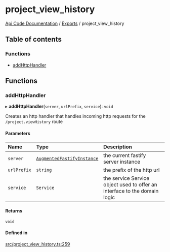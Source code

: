 # project\_view\_history
[Api Code Documentation](../README.md) / [Exports](../modules.md) / project\_view\_history

## Table of contents

### Functions

- [addHttpHandler](project_view_history.md#addhttphandler)

## Functions

### addHttpHandler

▸ **addHttpHandler**(`server`, `urlPrefix`, `service`): `void`

Creates an http handler that handles incoming http requests for the `/project.viewHistory` route

#### Parameters

| Name | Type | Description |
| :------ | :------ | :------ |
| `server` | [`AugmentedFastifyInstance`](../interfaces/types.AugmentedFastifyInstance.md) | the current fastify server instance |
| `urlPrefix` | `string` | the prefix of the http url |
| `service` | `Service` | the service Service object used to offer an interface to the domain logic |

#### Returns

`void`

#### Defined in

[src/project_view_history.ts:259](https://github.com/openkfw/TruBudget/blob/92640998/api/src/project_view_history.ts#L259)

